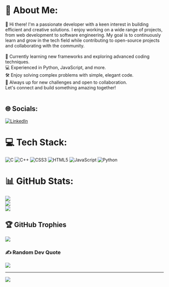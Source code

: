 # 💫 About Me:
👋 Hi there! I'm a passionate developer with a keen interest in building efficient and creative solutions. I enjoy working on a wide range of projects, from web development to software engineering. My goal is to continuously learn and grow in the tech field while contributing to open-source projects and collaborating with the community.<br><br>🌱 Currently learning new frameworks and exploring advanced coding techniques.<br>💻 Experienced in Python, JavaScript, and more.<br>🛠️ Enjoy solving complex problems with simple, elegant code.<br>🚀 Always up for new challenges and open to collaboration.<br>Let's connect and build something amazing together!<br><br>


## 🌐 Socials:
[![LinkedIn](https://img.shields.io/badge/LinkedIn-%230077B5.svg?logo=linkedin&logoColor=white)](https://linkedin.com/in/MuditGupta) 

# 💻 Tech Stack:
![C](https://img.shields.io/badge/c-%2300599C.svg?style=for-the-badge&logo=c&logoColor=white) ![C++](https://img.shields.io/badge/c++-%2300599C.svg?style=for-the-badge&logo=c%2B%2B&logoColor=white) ![CSS3](https://img.shields.io/badge/css3-%231572B6.svg?style=for-the-badge&logo=css3&logoColor=white) ![HTML5](https://img.shields.io/badge/html5-%23E34F26.svg?style=for-the-badge&logo=html5&logoColor=white) ![JavaScript](https://img.shields.io/badge/javascript-%23323330.svg?style=for-the-badge&logo=javascript&logoColor=%23F7DF1E) ![Python](https://img.shields.io/badge/python-3670A0?style=for-the-badge&logo=python&logoColor=ffdd54)
# 📊 GitHub Stats:
![](https://github-readme-stats.vercel.app/api?username=MuditGupta07&theme=one_dark_pro&hide_border=false&include_all_commits=false&count_private=false)<br/>
![](https://github-readme-streak-stats.herokuapp.com/?user=MuditGupta07&theme=one_dark_pro&hide_border=false)<br/>
![](https://github-readme-stats.vercel.app/api/top-langs/?username=MuditGupta07&theme=one_dark_pro&hide_border=false&include_all_commits=false&count_private=false&layout=compact)

## 🏆 GitHub Trophies
![](https://github-profile-trophy.vercel.app/?username=MuditGupta07&theme=radical&no-frame=false&no-bg=false&margin-w=4)

### ✍️ Random Dev Quote
![](https://quotes-github-readme.vercel.app/api?type=horizontal&theme=tokyonight)

---
[![](https://visitcount.itsvg.in/api?id=MuditGupta07&icon=0&color=0)](https://visitcount.itsvg.in)

<!-- Proudly created with GPRM ( https://gprm.itsvg.in ) -->
